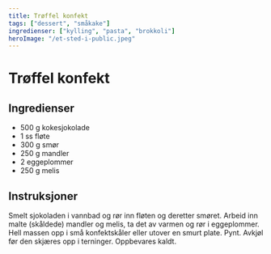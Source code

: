 ```yaml
---
title: Trøffel konfekt
tags: ["dessert", "småkake"]
ingredienser: ["kylling", "pasta", "brokkoli"]
heroImage: "/et-sted-i-public.jpeg"
---
```


# Trøffel konfekt

## Ingredienser

- 500 g kokesjokolade
- 1 ss fløte
- 300 g smør
- 250 g mandler
- 2 eggeplommer
- 250 g melis

## Instruksjoner

Smelt sjokoladen i vannbad og rør inn fløten og deretter smøret. Arbeid inn malte (skåldede) mandler og melis, ta det av varmen og rør i eggeplommer. Hell massen opp i små konfektskåler eller utover en smurt plate. Pynt. Avkjøl før den skjæres opp i terninger. Oppbevares kaldt.
